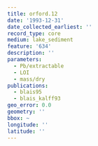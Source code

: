 ```yaml
---
title: orford.12
date: '1993-12-31'
date_collected_earliest: ''
record_type: core
medium: lake_sediment
feature: '634'
description: ''
parameters:
  - Pb/extractable
  - LOI
  - mass/dry
publications:
  - blais95
  - blais_kalff93
geo_error: 0.0
geometry: ''
bbox: ~
longitude: ''
latitude: ''
---
```

